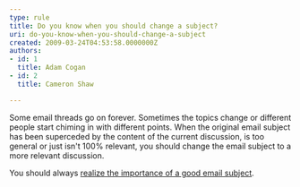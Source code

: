 ```yaml
---
type: rule
title: Do you know when you should change a subject?
uri: do-you-know-when-you-should-change-a-subject
created: 2009-03-24T04:53:58.0000000Z
authors:
- id: 1
  title: Adam Cogan
- id: 2
  title: Cameron Shaw

---
```


 Some email threads go on forever. Sometimes the topics change or different people start chiming in with different points. When the original email subject has been superceded by the content of the current discussion, is too general or just isn't 100% relevant, you should change the email subject to a more relevant discussion.<br>



You should always [realize the importance of a good email subject](/Communication/RulesToBetterEmail/Pages/ImportanceOfAGoodSubject.aspx "Realize the Importance of a Good Email Subject").

